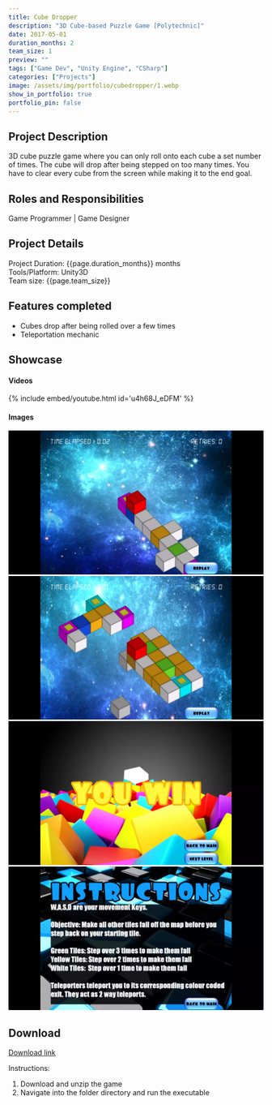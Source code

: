 ```yaml
---
title: Cube Dropper 
description: "3D Cube-based Puzzle Game [Polytechnic]"
date: 2017-05-01
duration_months: 2
team_size: 1
preview: ""
tags: ["Game Dev", "Unity Engine", "CSharp"]
categories: ["Projects"]
image: /assets/img/portfolio/cubedropper/1.webp
show_in_portfolio: true
portfolio_pin: false
---
```


## **Project Description**
3D cube puzzle game where you can only roll onto each cube a set number of times. The cube will drop after being stepped on too many times. You have to clear every cube from the screen while making it to the end goal.

## **Roles and Responsibilities**
Game Programmer | Game Designer  

## **Project Details**
Project Duration: {{page.duration_months}} months  
Tools/Platform: Unity3D  
Team size: {{page.team_size}}  

## Features completed  
- Cubes drop after being rolled over a few times
- Teleportation mechanic

## **Showcase**
#### Videos  
{% include embed/youtube.html id='u4h68J_eDFM' %}  

#### Images  
![](/assets/img/portfolio/cubedropper/1.webp)  
![](/assets/img/portfolio/cubedropper/3.webp)  
![](/assets/img/portfolio/cubedropper/4.webp)  
![](/assets/img/portfolio/cubedropper/2.webp)  

## **Download**
[Download link](https://drive.google.com/file/d/1uokV0GjGyefO3MCDJhGYv6S-hZowpFYn/view?usp=drive_link)  

 Instructions:
 1. Download and unzip the game
 2. Navigate into the folder directory and run the executable

